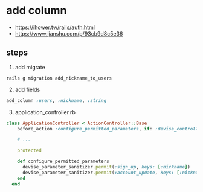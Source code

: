 # add column 
- https://ihower.tw/rails/auth.html
- https://www.jianshu.com/p/93cb9d8c5e36

## steps
1. add migrate
```shell
rails g migration add_nickname_to_users
```
2. add fields
```rb
add_column :users, :nickname, :string
```

3. application_controller.rb
```rb
class ApplicationController < ActionController::Base
    before_action :configure_permitted_parameters, if: :devise_controller?

    # ...

    protected

    def configure_permitted_parameters
      devise_parameter_sanitizer.permit(:sign_up, keys: [:nickname])
      devise_parameter_sanitizer.permit(:account_update, keys: [:nickname])
    end
  end
```
